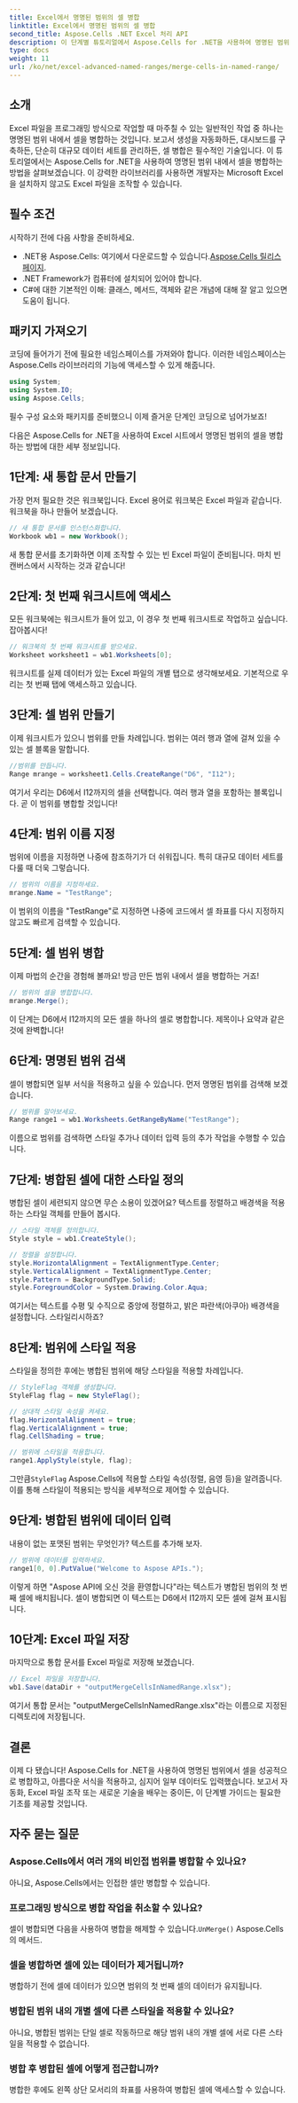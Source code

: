 ```yaml
---
title: Excel에서 명명된 범위의 셀 병합
linktitle: Excel에서 명명된 범위의 셀 병합
second_title: Aspose.Cells .NET Excel 처리 API
description: 이 단계별 튜토리얼에서 Aspose.Cells for .NET을 사용하여 명명된 범위의 셀을 병합하는 방법을 알아보세요. Excel 보고서를 서식 지정하고, 스타일을 지정하고, 자동화하는 방법을 알아보세요.
type: docs
weight: 11
url: /ko/net/excel-advanced-named-ranges/merge-cells-in-named-range/
---
```

## 소개

Excel 파일을 프로그래밍 방식으로 작업할 때 마주칠 수 있는 일반적인 작업 중 하나는 명명된 범위 내에서 셀을 병합하는 것입니다. 보고서 생성을 자동화하든, 대시보드를 구축하든, 단순히 대규모 데이터 세트를 관리하든, 셀 병합은 필수적인 기술입니다. 이 튜토리얼에서는 Aspose.Cells for .NET을 사용하여 명명된 범위 내에서 셀을 병합하는 방법을 살펴보겠습니다. 이 강력한 라이브러리를 사용하면 개발자는 Microsoft Excel을 설치하지 않고도 Excel 파일을 조작할 수 있습니다.

## 필수 조건

시작하기 전에 다음 사항을 준비하세요.

-  .NET용 Aspose.Cells: 여기에서 다운로드할 수 있습니다.[Aspose.Cells 릴리스 페이지](https://releases.aspose.com/cells/net/).
- .NET Framework가 컴퓨터에 설치되어 있어야 합니다.
- C#에 대한 기본적인 이해: 클래스, 메서드, 객체와 같은 개념에 대해 잘 알고 있으면 도움이 됩니다.

## 패키지 가져오기

코딩에 들어가기 전에 필요한 네임스페이스를 가져와야 합니다. 이러한 네임스페이스는 Aspose.Cells 라이브러리의 기능에 액세스할 수 있게 해줍니다.

```csharp
using System;
using System.IO;
using Aspose.Cells;
```

필수 구성 요소와 패키지를 준비했으니 이제 즐거운 단계인 코딩으로 넘어가보죠!

다음은 Aspose.Cells for .NET을 사용하여 Excel 시트에서 명명된 범위의 셀을 병합하는 방법에 대한 세부 정보입니다.

## 1단계: 새 통합 문서 만들기

가장 먼저 필요한 것은 워크북입니다. Excel 용어로 워크북은 Excel 파일과 같습니다. 워크북을 하나 만들어 보겠습니다.

```csharp
// 새 통합 문서를 인스턴스화합니다.
Workbook wb1 = new Workbook();
```

새 통합 문서를 초기화하면 이제 조작할 수 있는 빈 Excel 파일이 준비됩니다. 마치 빈 캔버스에서 시작하는 것과 같습니다!

## 2단계: 첫 번째 워크시트에 액세스

모든 워크북에는 워크시트가 들어 있고, 이 경우 첫 번째 워크시트로 작업하고 싶습니다. 잡아봅시다!

```csharp
// 워크북의 첫 번째 워크시트를 받으세요.
Worksheet worksheet1 = wb1.Worksheets[0];
```

워크시트를 실제 데이터가 있는 Excel 파일의 개별 탭으로 생각해보세요. 기본적으로 우리는 첫 번째 탭에 액세스하고 있습니다.

## 3단계: 셀 범위 만들기

이제 워크시트가 있으니 범위를 만들 차례입니다. 범위는 여러 행과 열에 걸쳐 있을 수 있는 셀 블록을 말합니다.

```csharp
//범위를 만듭니다.
Range mrange = worksheet1.Cells.CreateRange("D6", "I12");
```

여기서 우리는 D6에서 I12까지의 셀을 선택합니다. 여러 행과 열을 포함하는 블록입니다. 곧 이 범위를 병합할 것입니다!

## 4단계: 범위 이름 지정

범위에 이름을 지정하면 나중에 참조하기가 더 쉬워집니다. 특히 대규모 데이터 세트를 다룰 때 더욱 그렇습니다.

```csharp
// 범위의 이름을 지정하세요.
mrange.Name = "TestRange";
```

이 범위의 이름을 "TestRange"로 지정하면 나중에 코드에서 셀 좌표를 다시 지정하지 않고도 빠르게 검색할 수 있습니다.

## 5단계: 셀 범위 병합

이제 마법의 순간을 경험해 볼까요! 방금 만든 범위 내에서 셀을 병합하는 거죠!

```csharp
// 범위의 셀을 병합합니다.
mrange.Merge();
```

이 단계는 D6에서 I12까지의 모든 셀을 하나의 셀로 병합합니다. 제목이나 요약과 같은 것에 완벽합니다!

## 6단계: 명명된 범위 검색

셀이 병합되면 일부 서식을 적용하고 싶을 수 있습니다. 먼저 명명된 범위를 검색해 보겠습니다.

```csharp
// 범위를 알아보세요.
Range range1 = wb1.Worksheets.GetRangeByName("TestRange");
```

이름으로 범위를 검색하면 스타일 추가나 데이터 입력 등의 추가 작업을 수행할 수 있습니다.

## 7단계: 병합된 셀에 대한 스타일 정의

병합된 셀이 세련되지 않으면 무슨 소용이 있겠어요? 텍스트를 정렬하고 배경색을 적용하는 스타일 객체를 만들어 봅시다.

```csharp
// 스타일 객체를 정의합니다.
Style style = wb1.CreateStyle();

// 정렬을 설정합니다.
style.HorizontalAlignment = TextAlignmentType.Center;
style.VerticalAlignment = TextAlignmentType.Center;
style.Pattern = BackgroundType.Solid;
style.ForegroundColor = System.Drawing.Color.Aqua;
```

여기서는 텍스트를 수평 및 수직으로 중앙에 정렬하고, 밝은 파란색(아쿠아) 배경색을 설정합니다. 스타일리시하죠?

## 8단계: 범위에 스타일 적용

스타일을 정의한 후에는 병합된 범위에 해당 스타일을 적용할 차례입니다.

```csharp
// StyleFlag 객체를 생성합니다.
StyleFlag flag = new StyleFlag();

// 상대적 스타일 속성을 켜세요.
flag.HorizontalAlignment = true;
flag.VerticalAlignment = true;
flag.CellShading = true;

// 범위에 스타일을 적용합니다.
range1.ApplyStyle(style, flag);
```

 그만큼`StyleFlag` Aspose.Cells에 적용할 스타일 속성(정렬, 음영 등)을 알려줍니다. 이를 통해 스타일이 적용되는 방식을 세부적으로 제어할 수 있습니다.

## 9단계: 병합된 범위에 데이터 입력

내용이 없는 포맷된 범위는 무엇인가? 텍스트를 추가해 보자.

```csharp
// 범위에 데이터를 입력하세요.
range1[0, 0].PutValue("Welcome to Aspose APIs.");
```

이렇게 하면 "Aspose API에 오신 것을 환영합니다"라는 텍스트가 병합된 범위의 첫 번째 셀에 배치됩니다. 셀이 병합되면 이 텍스트는 D6에서 I12까지 모든 셀에 걸쳐 표시됩니다.

## 10단계: Excel 파일 저장

마지막으로 통합 문서를 Excel 파일로 저장해 보겠습니다.

```csharp
// Excel 파일을 저장합니다.
wb1.Save(dataDir + "outputMergeCellsInNamedRange.xlsx");
```

여기서 통합 문서는 "outputMergeCellsInNamedRange.xlsx"라는 이름으로 지정된 디렉토리에 저장됩니다.

## 결론

이제 다 됐습니다! Aspose.Cells for .NET을 사용하여 명명된 범위에서 셀을 성공적으로 병합하고, 아름다운 서식을 적용하고, 심지어 일부 데이터도 입력했습니다. 보고서 자동화, Excel 파일 조작 또는 새로운 기술을 배우는 중이든, 이 단계별 가이드는 필요한 기초를 제공할 것입니다.

## 자주 묻는 질문

### Aspose.Cells에서 여러 개의 비인접 범위를 병합할 수 있나요?  
아니요, Aspose.Cells에서는 인접한 셀만 병합할 수 있습니다.

### 프로그래밍 방식으로 병합 작업을 취소할 수 있나요?  
 셀이 병합되면 다음을 사용하여 병합을 해제할 수 있습니다.`UnMerge()` Aspose.Cells의 메서드.

### 셀을 병합하면 셀에 있는 데이터가 제거됩니까?  
병합하기 전에 셀에 데이터가 있으면 범위의 첫 번째 셀의 데이터가 유지됩니다.

### 병합된 범위 내의 개별 셀에 다른 스타일을 적용할 수 있나요?  
아니요, 병합된 범위는 단일 셀로 작동하므로 해당 범위 내의 개별 셀에 서로 다른 스타일을 적용할 수 없습니다.

### 병합 후 병합된 셀에 어떻게 접근합니까?  
병합한 후에도 왼쪽 상단 모서리의 좌표를 사용하여 병합된 셀에 액세스할 수 있습니다.